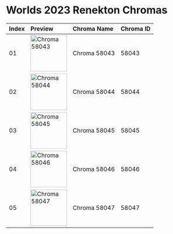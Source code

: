 # Worlds 2023 Renekton Chromas

| Index | Preview | Chroma Name | Chroma ID |
|:---|:---|:---|:---|
| 01 | <img src='https://raw.communitydragon.org/latest/plugins/rcp-be-lol-game-data/global/default/v1/champion-chroma-images/58/58043.png' alt='Chroma 58043' width='100'> | Chroma 58043 | 58043 |
| 02 | <img src='https://raw.communitydragon.org/latest/plugins/rcp-be-lol-game-data/global/default/v1/champion-chroma-images/58/58044.png' alt='Chroma 58044' width='100'> | Chroma 58044 | 58044 |
| 03 | <img src='https://raw.communitydragon.org/latest/plugins/rcp-be-lol-game-data/global/default/v1/champion-chroma-images/58/58045.png' alt='Chroma 58045' width='100'> | Chroma 58045 | 58045 |
| 04 | <img src='https://raw.communitydragon.org/latest/plugins/rcp-be-lol-game-data/global/default/v1/champion-chroma-images/58/58046.png' alt='Chroma 58046' width='100'> | Chroma 58046 | 58046 |
| 05 | <img src='https://raw.communitydragon.org/latest/plugins/rcp-be-lol-game-data/global/default/v1/champion-chroma-images/58/58047.png' alt='Chroma 58047' width='100'> | Chroma 58047 | 58047 |

